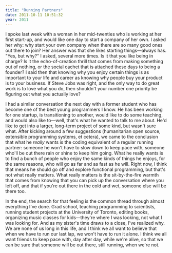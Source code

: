 ```yaml
---
title: "Running Partners"
date: 2011-10-11 10:51:32
year: 2011
---
```

I spoke last week with a woman in her mid-twenties who is working at her first start-up, and would like one day to start a company of her own. I asked her why: why start your own company when there are so many good ones out there to join? Her answer was that she likes starting things&mdash;always has. "Yes, but why?" I asked, several more times. Is it that you like being in charge? Is it the echo-of-creation thrill that comes from making something out of nothing, or the social cachet that is attached these days to being a founder? I said then that knowing why you enjoy certain things is as important to your life and career as knowing why people buy your product is to your business. If Steve Jobs was right, and the only way to do great work is to love what you do, then shouldn't your number one priority be figuring out what you actually love?

I had a similar conversation the next day with a former student who has become one of the best young programmers I know. He has been working for one startup, is transitioning to another, would like to do some teaching, and would also like to&mdash;well, that's what he wanted to talk to me about. He'd like to get into a larger, long-term project of some kind, but wasn't sure what. After kicking around a few suggestions (humanitarian open source, extensible programming systems, et cetera), we came to the conclusion that what he <em>really</em> wants is the coding equivalent of a regular running partner: someone he won't have to slow down to keep pace with, someone who'll be out there rain or shine to keep him going. What he really wants is to find a bunch of people who enjoy the same kinds of things he enjoys, for the same reasons, who will go as far and as fast as he will. Right now, I think that means he should go off and explore functional programming, but that's not what really matters. What really matters is the sit-by-the-fire warmth that comes from knowing that you can pick up the conversation where you left off, and that if you're out there in the cold and wet, someone else will be there too.

In the end, the search for that feeling is the common thread through almost everything I've done. Grad school, teaching programming to scientists, running student projects at the University of Toronto, editing books, organizing music classes for kids&mdash;they're where I was looking, not what I was looking for. And as my sister's time draws to a close, I've realized why. We are none of us long in this life, and I think we all want to believe that when we have to run our last lap, we won't have to run it alone. I think we all want friends to keep pace with, day after day, while we're alive, so that we can be sure that someone will be out there, still running, when we're not.
